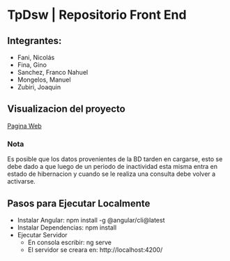 # TpDsw | Repositorio Front End

## Integrantes:

- Fani, Nicolás
- Fina, Gino
- Sanchez, Franco Nahuel
- Mongelos, Manuel
- Zubiri, Joaquin

## Visualizacion del proyecto

[Pagina Web](https://francosanchez.me/gymScriptFE/)

### Nota
Es posible que los datos provenientes de la BD tarden en cargarse, esto se debe dado a que luego de un periodo de inactividad esta misma entra en estado de hibernacion y cuando se le realiza una consulta debe volver a activarse.

## Pasos para Ejecutar Localmente

- Instalar Angular: npm install -g @angular/cli@latest
- Instalar Dependencias: npm install
- Ejecutar Servidor
  - En consola escribir: ng serve
  - El servidor se creara en: http://localhost:4200/
